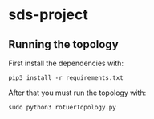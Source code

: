 # sds-project
## Running the topology
First install the dependencies with:
```
pip3 install -r requirements.txt
```
After that you must run the topology with:
```
sudo python3 rotuerTopology.py
```
